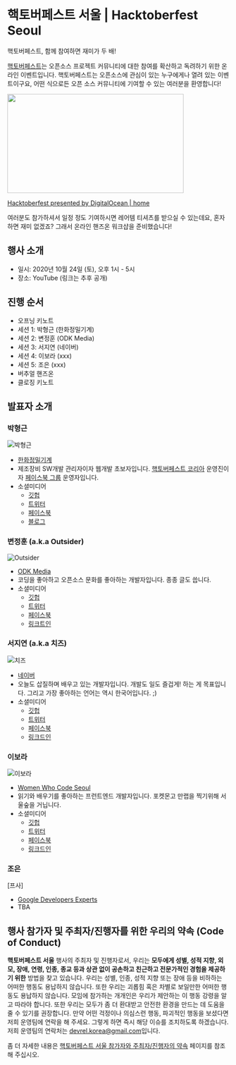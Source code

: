 # 핵토버페스트 서울 | Hacktoberfest Seoul ##

핵토버페스트, 함께 참여하면 재미가 두 배!

[핵토버페스트](https://hacktoberfest.digitalocean.com/)는 오픈소스 프로젝트 커뮤니티에 대한 참여를 확산하고 독려하기 위한 온라인 이벤트입니다. 핵토버페스트는 오픈소스에 관심이 있는 누구에게나 열려 있는 이벤트이구요, 어떤 식으로든 오픈 소스 커뮤니티에 기여할 수 있는 여러분을 환영합니다!

<p><a href="https://hacktoberfest.digitalocean.com?wvideo=rrnq2hxoso"><img src="https://embed-fastly.wistia.com/deliveries/49bd387c40e2c5aada92abdf973bc46d.jpg?image_play_button_size=2x&amp;image_crop_resized=960x540&amp;image_play_button=1&amp;image_play_button_color=1e71e7e0" width="400" height="225" style="width: 400px; height: 225px;"></a></p><p><a href="https://hacktoberfest.digitalocean.com?wvideo=rrnq2hxoso">Hacktoberfest presented by DigitalOcean | home</a></p>

여러분도 참가하셔서 일정 정도 기여하시면 레어템 티셔츠를 받으실 수 있는데요, 혼자 하면 재미 없겠죠? 그래서 온라인 핸즈온 워크샵을 준비했습니다!


## 행사 소개 ##

* 일시: 2020년 10월 24일 (토), 오후 1시 - 5시
* 장소: YouTube (링크는 추후 공개)


## 진행 순서 ##

* 오프닝 키노트
* 세션 1: 박형근 (한화정밀기계)
* 세션 2: 변정훈 (ODK Media)
* 세션 3: 서지연 (네이버)
* 세션 4: 이보라 (xxx)
* 세션 5: 조은 (xxx)
* 버추얼 핸즈온
* 클로징 키노트


## 발표자 소개 ##

### 박형근 ###

![박형근](https://user-images.githubusercontent.com/12092302/95070530-33e85700-0743-11eb-84aa-ff113df3d476.png)

* [한화정밀기계](https://www.hanwhaprecisionmachinery.co.kr/)
* 제조장비 SW개발 관리자이자 웹개발 초보자입니다.
  [핵토버페스트 코리아](https://www.hacktoberfestkorea.com/) 운영진이자 [페이스북 그룹](https://www.facebook.com/groups/788404381916128/) 운영자입니다.
* 소셜미디어
  * [깃헙](https://github.com/phg98)
  * [트위터](https://twitter.com/phg98)
  * [페이스북](https://www.facebook.com/phg9898)
  * [블로그](https://blog.naver.com/phg98)


### 변정훈 (a.k.a Outsider) ###

![Outsider](https://www.dropbox.com/s/421vk6xnhn0nb2m/outsider2.jpg?raw=1)

* [ODK Media](https://www.odkmedia.net/)
* 코딩을 좋아하고 오픈소스 문화를 좋아하는 개발자입니다. 종종 글도 씁니다.
* 소셜미디어
  * [깃헙](https://github.com/outsideris)
  * [트위터](https://twitter.com/outsideris)
  * [페이스북](https://web.facebook.com/jeonghoon.byun)
  * [링크트인](https://www.linkedin.com/in/outsideris/)


### 서지연 (a.k.a 치즈) ###

![치즈](https://user-images.githubusercontent.com/2231510/95060679-8cb0f300-0735-11eb-8e00-0cbfee22d4eb.jpg)

* [네이버](https://www.navercorp.com/)
* 오늘도 삽질하며 배우고 있는 개발자입니다. 개발도 일도 즐겁게! 하는 게 목표입니다. 그리고 가장 좋아하는 언어는 역시 한국어입니다. ;)
* 소셜미디어
  * [깃헙](https://github.com/jiyeonseo)
  * [트위터](https://twitter.com/seojeee)
  * [페이스북](https://www.facebook.com/seojeee)
  * [링크드인](https://www.linkedin.com/in/jiyeon-seo-engineer/)

### 이보라 ###

![이보라](https://avatars3.githubusercontent.com/u/6451384?s=460&u=759c2c20d3ae4ec35b300a67a3f98c732508bec0&v=4)

* [Women Who Code Seoul](https://www.womenwhocode.com/seoul)
* 읽기와 배우기를 좋아하는 프런트엔드 개발자입니다. 포켓몬고 만랩을 찍기위해 서울숲을 거닙니다.
* 소셜미디어
  * [깃헙](https://github.com/Violet-Bora-Lee)
  * [트위터](https://twitter.com/LearnerBR)
  * [페이스북](https://www.facebook.com/violetbora.lee.3)
  * [링크드인](https://www.linkedin.com/in/bora-lee-01939829/)


### 조은 ###

[프사]

* [Google Developers Experts](https://developers.google.com/community/experts)
* TBA


## 행사 참가자 및 주최자/진행자를 위한 우리의 약속 (Code of Conduct) ##

**핵토버페스트 서울** 행사의 주최자 및 진행자로서, 우리는 **모두에게 성별, 성적 지향, 외모, 장애, 연령, 인종, 종교 등과 상관 없이 공손하고 친근하고 전문가적인 경험을 제공하기 위한** 방법을 찾고 있습니다. 우리는 성별, 인종, 성적 지향 또는 장애 등을 비하하는 어떠한 행동도 용납하지 않습니다. 또한 우리는 괴롭힘 혹은 차별로 보일만한 어떠한 행동도 용납하지 않습니다. 모임에 참가하는 개개인은 우리가 제안하는 이 행동 강령을 알고 따라야 합니다. 또한 우리는 모두가 좀 더 환대받고 안전한 환경을 만드는 데 도움을 줄 수 있기를 권장합니다. 만약 어떤 걱정이나 의심스런 행동, 파괴적인 행동을 보셨다면 저희 운영팀에 연락을 해 주세요. 그렇게 하면 즉시 해당 이슈를 조치하도록 하겠습니다. 저희 운영팀의 연락처는 [devrel.korea@gmail.com](mailto:devrel.korea@gmail.com)입니다.

좀 더 자세한 내용은 [핵토버페스트 서울 참가자와 주최자/진행자의 약속](https://github.com/devrel-kr/hacktoberfest-seoul/blob/main/CODE-OF-CONDUCT.md) 페이지를 참조해 주십시오.
